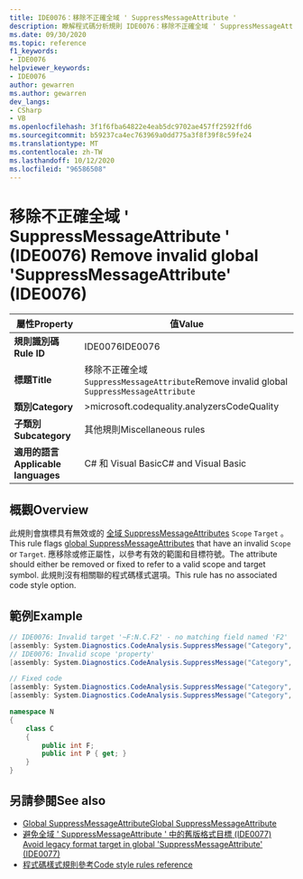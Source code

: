 ```yaml
---
title: IDE0076：移除不正確全域 ' SuppressMessageAttribute '
description: 瞭解程式碼分析規則 IDE0076：移除不正確全域 ' SuppressMessageAttribute '
ms.date: 09/30/2020
ms.topic: reference
f1_keywords:
- IDE0076
helpviewer_keywords:
- IDE0076
author: gewarren
ms.author: gewarren
dev_langs:
- CSharp
- VB
ms.openlocfilehash: 3f1f6fba64822e4eab5dc9702ae457ff2592ffd6
ms.sourcegitcommit: b59237ca4ec763969a0dd775a3f8f39f8c59fe24
ms.translationtype: MT
ms.contentlocale: zh-TW
ms.lasthandoff: 10/12/2020
ms.locfileid: "96586508"
---
```

# <a name="remove-invalid-global-suppressmessageattribute-ide0076"></a><span data-ttu-id="c336f-103">移除不正確全域 ' SuppressMessageAttribute ' (IDE0076) </span><span class="sxs-lookup"><span data-stu-id="c336f-103">Remove invalid global 'SuppressMessageAttribute' (IDE0076)</span></span>

|<span data-ttu-id="c336f-104">屬性</span><span class="sxs-lookup"><span data-stu-id="c336f-104">Property</span></span>|<span data-ttu-id="c336f-105">值</span><span class="sxs-lookup"><span data-stu-id="c336f-105">Value</span></span>|
|-|-|
| <span data-ttu-id="c336f-106">**規則識別碼**</span><span class="sxs-lookup"><span data-stu-id="c336f-106">**Rule ID**</span></span> | <span data-ttu-id="c336f-107">IDE0076</span><span class="sxs-lookup"><span data-stu-id="c336f-107">IDE0076</span></span> |
| <span data-ttu-id="c336f-108">**標題**</span><span class="sxs-lookup"><span data-stu-id="c336f-108">**Title**</span></span> | <span data-ttu-id="c336f-109">移除不正確全域 `SuppressMessageAttribute`</span><span class="sxs-lookup"><span data-stu-id="c336f-109">Remove invalid global `SuppressMessageAttribute`</span></span> |
| <span data-ttu-id="c336f-110">**類別**</span><span class="sxs-lookup"><span data-stu-id="c336f-110">**Category**</span></span> | <span data-ttu-id="c336f-111">>microsoft.codequality.analyzers</span><span class="sxs-lookup"><span data-stu-id="c336f-111">CodeQuality</span></span> |
| <span data-ttu-id="c336f-112">**子類別**</span><span class="sxs-lookup"><span data-stu-id="c336f-112">**Subcategory**</span></span> | <span data-ttu-id="c336f-113">其他規則</span><span class="sxs-lookup"><span data-stu-id="c336f-113">Miscellaneous rules</span></span> |
| <span data-ttu-id="c336f-114">**適用的語言**</span><span class="sxs-lookup"><span data-stu-id="c336f-114">**Applicable languages**</span></span> | <span data-ttu-id="c336f-115">C# 和 Visual Basic</span><span class="sxs-lookup"><span data-stu-id="c336f-115">C# and Visual Basic</span></span> |

## <a name="overview"></a><span data-ttu-id="c336f-116">概觀</span><span class="sxs-lookup"><span data-stu-id="c336f-116">Overview</span></span>

<span data-ttu-id="c336f-117">此規則會旗標具有無效或的 [全域 SuppressMessageAttributes](/visualstudio/code-quality/in-source-suppression-overview#global-level-suppressions) `Scope` `Target` 。</span><span class="sxs-lookup"><span data-stu-id="c336f-117">This rule flags [global SuppressMessageAttributes](/visualstudio/code-quality/in-source-suppression-overview#global-level-suppressions) that have an invalid `Scope` or `Target`.</span></span> <span data-ttu-id="c336f-118">應移除或修正屬性，以參考有效的範圍和目標符號。</span><span class="sxs-lookup"><span data-stu-id="c336f-118">The attribute should either be removed or fixed to refer to a valid scope and target symbol.</span></span> <span data-ttu-id="c336f-119">此規則沒有相關聯的程式碼樣式選項。</span><span class="sxs-lookup"><span data-stu-id="c336f-119">This rule has no associated code style option.</span></span>

## <a name="example"></a><span data-ttu-id="c336f-120">範例</span><span class="sxs-lookup"><span data-stu-id="c336f-120">Example</span></span>

```csharp
// IDE0076: Invalid target '~F:N.C.F2' - no matching field named 'F2'
[assembly: System.Diagnostics.CodeAnalysis.SuppressMessage("Category", "Id: Title", Scope = "member", Target = "~F:N.C.F2")]
// IDE0076: Invalid scope 'property'
[assembly: System.Diagnostics.CodeAnalysis.SuppressMessage("Category", "Id: Title", Scope = "property", Target = "~P:N.C.P")]

// Fixed code
[assembly: System.Diagnostics.CodeAnalysis.SuppressMessage("Category", "Id: Title", Scope = "member", Target = "~F:N.C.F")]
[assembly: System.Diagnostics.CodeAnalysis.SuppressMessage("Category", "Id: Title", Scope = "member", Target = "~P:N.C.P")]

namespace N
{
    class C
    {
        public int F;
        public int P { get; }
    }
}
```

## <a name="see-also"></a><span data-ttu-id="c336f-121">另請參閱</span><span class="sxs-lookup"><span data-stu-id="c336f-121">See also</span></span>

- [<span data-ttu-id="c336f-122">Global SuppressMessageAttribute</span><span class="sxs-lookup"><span data-stu-id="c336f-122">Global SuppressMessageAttribute</span></span>](/visualstudio/code-quality/in-source-suppression-overview#global-level-suppressions)
- [<span data-ttu-id="c336f-123">避免全域 ' SuppressMessageAttribute ' 中的舊版格式目標 (IDE0077) </span><span class="sxs-lookup"><span data-stu-id="c336f-123">Avoid legacy format target in global 'SuppressMessageAttribute' (IDE0077)</span></span>](ide0077.md)
- [<span data-ttu-id="c336f-124">程式碼樣式規則參考</span><span class="sxs-lookup"><span data-stu-id="c336f-124">Code style rules reference</span></span>](index.md)
